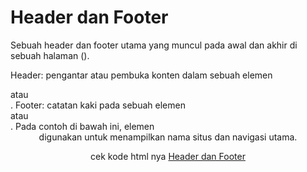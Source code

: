 
# Header dan Footer
Sebuah header dan footer utama yang muncul pada awal dan akhir di sebuah halaman (<body>).

Header: pengantar atau pembuka konten dalam sebuah elemen <article> atau <section>. 
Footer: catatan kaki pada sebuah elemen <article> atau <section>.
Pada contoh di bawah ini, elemen <header> digunakan untuk menampilkan nama situs dan navigasi utama.

cek kode html nya
[Header dan Footer](<Header dan Footer.html>)
